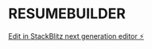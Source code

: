 # RESUMEBUILDER

[Edit in StackBlitz next generation editor ⚡️](https://stackblitz.com/~/github.com/Naveenk1013/RESUMEBUILDER)